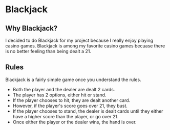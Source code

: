 <!-- Blackjack is table game found in casinos where the point of the game is to beat the dealer without going over 21. I chose to create Blackjack because I like playing it with friends.


https://jeblackjack.netlify.app


At the start of each hand, the player has the opportunity to bet any amount of points that they have. Then, the dealer is dealt 2 cards with one turned over. The player is then dealt 2 cards face up and has the choice to hit or stand. If the player choses to hit, they will be delt another card. If the player choses to stand, the dealers card is turned over. If the player has a higher value than the dealer and less than 21, they win, otherwise the dealer wins.



screenshot



screenshot



screenshot



Technologies used: HTML, CSS, and Javascript.  -->

# Blackjack

## Why Blackjack?
I decided to do Blackjack for my project because I really enjoy playing casino games. Blackjack is among my favorite casino games becuase there is no better feeling than being dealt a 21. 

## Rules
Blackjack is a fairly simple game once you understand the rules.

* Both the player and the dealer are dealt 2 cards.
* The player has 2 options, either hit or stand.
* If the player chooses to hit, they are dealt another card.
* However, if the player's score goes over 21, they bust.
* If the player chooses to stand, the dealer is dealt cards until they either have a higher score than the player, or go over 21.
* Once either the player or the dealer wins, the hand is over.